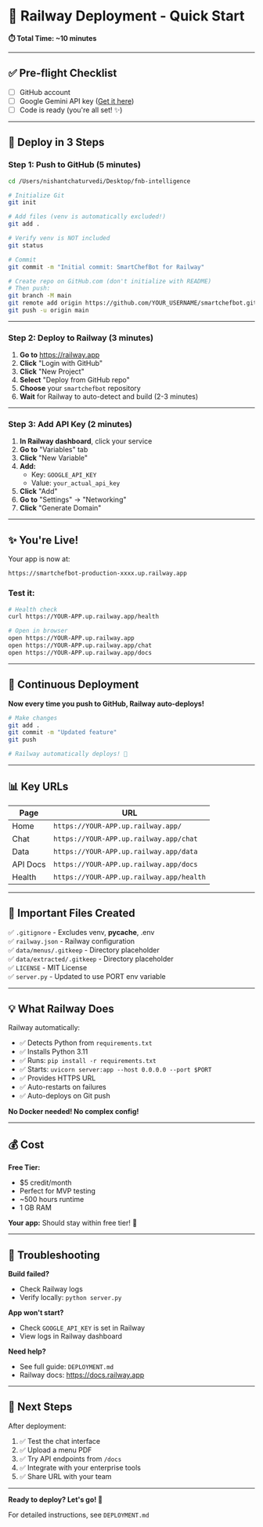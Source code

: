 # 🚂 Railway Deployment - Quick Start

**⏱️ Total Time: ~10 minutes**

---

## ✅ Pre-flight Checklist

- [ ] GitHub account
- [ ] Google Gemini API key ([Get it here](https://makersuite.google.com/app/apikey))
- [ ] Code is ready (you're all set! ✨)

---

## 🚀 Deploy in 3 Steps

### Step 1: Push to GitHub (5 minutes)

```bash
cd /Users/nishantchaturvedi/Desktop/fnb-intelligence

# Initialize Git
git init

# Add files (venv is automatically excluded!)
git add .

# Verify venv is NOT included
git status

# Commit
git commit -m "Initial commit: SmartChefBot for Railway"

# Create repo on GitHub.com (don't initialize with README)
# Then push:
git branch -M main
git remote add origin https://github.com/YOUR_USERNAME/smartchefbot.git
git push -u origin main
```

---

### Step 2: Deploy to Railway (3 minutes)

1. **Go to** https://railway.app
2. **Click** "Login with GitHub"
3. **Click** "New Project"
4. **Select** "Deploy from GitHub repo"
5. **Choose** your `smartchefbot` repository
6. **Wait** for Railway to auto-detect and build (2-3 minutes)

---

### Step 3: Add API Key (2 minutes)

1. **In Railway dashboard**, click your service
2. **Go to** "Variables" tab
3. **Click** "New Variable"
4. **Add:**
   - Key: `GOOGLE_API_KEY`
   - Value: `your_actual_api_key`
5. **Click** "Add"
6. **Go to** "Settings" → "Networking"
7. **Click** "Generate Domain"

---

## ✨ You're Live!

Your app is now at:
```
https://smartchefbot-production-xxxx.up.railway.app
```

### Test it:

```bash
# Health check
curl https://YOUR-APP.up.railway.app/health

# Open in browser
open https://YOUR-APP.up.railway.app
open https://YOUR-APP.up.railway.app/chat
open https://YOUR-APP.up.railway.app/docs
```

---

## 🔄 Continuous Deployment

**Now every time you push to GitHub, Railway auto-deploys!**

```bash
# Make changes
git add .
git commit -m "Updated feature"
git push

# Railway automatically deploys! 🎉
```

---

## 📊 Key URLs

| Page | URL |
|------|-----|
| Home | `https://YOUR-APP.up.railway.app/` |
| Chat | `https://YOUR-APP.up.railway.app/chat` |
| Data | `https://YOUR-APP.up.railway.app/data` |
| API Docs | `https://YOUR-APP.up.railway.app/docs` |
| Health | `https://YOUR-APP.up.railway.app/health` |

---

## 🔧 Important Files Created

✅ `.gitignore` - Excludes venv, __pycache__, .env  
✅ `railway.json` - Railway configuration  
✅ `data/menus/.gitkeep` - Directory placeholder  
✅ `data/extracted/.gitkeep` - Directory placeholder  
✅ `LICENSE` - MIT License  
✅ `server.py` - Updated to use PORT env variable  

---

## 💡 What Railway Does

Railway automatically:
- ✅ Detects Python from `requirements.txt`
- ✅ Installs Python 3.11
- ✅ Runs: `pip install -r requirements.txt`
- ✅ Starts: `uvicorn server:app --host 0.0.0.0 --port $PORT`
- ✅ Provides HTTPS URL
- ✅ Auto-restarts on failures
- ✅ Auto-deploys on Git push

**No Docker needed! No complex config!**

---

## 💰 Cost

**Free Tier:**
- $5 credit/month
- Perfect for MVP testing
- ~500 hours runtime
- 1 GB RAM

**Your app:** Should stay within free tier! 🎉

---

## 🐛 Troubleshooting

**Build failed?**
- Check Railway logs
- Verify locally: `python server.py`

**App won't start?**
- Check `GOOGLE_API_KEY` is set in Railway
- View logs in Railway dashboard

**Need help?**
- See full guide: `DEPLOYMENT.md`
- Railway docs: https://docs.railway.app

---

## 🎯 Next Steps

After deployment:
1. ✅ Test the chat interface
2. ✅ Upload a menu PDF
3. ✅ Try API endpoints from `/docs`
4. ✅ Integrate with your enterprise tools
5. ✅ Share URL with your team

---

**Ready to deploy? Let's go! 🚀**

For detailed instructions, see `DEPLOYMENT.md`

